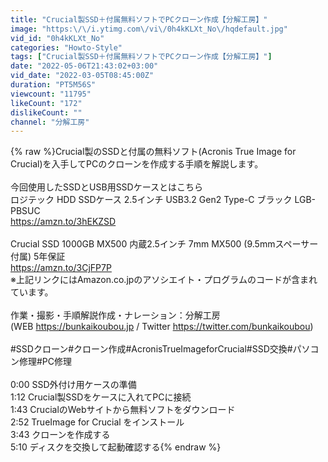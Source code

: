 ```yaml
---
title: "Crucial製SSD＋付属無料ソフトでPCクローン作成【分解工房】"
image: "https:\/\/i.ytimg.com\/vi\/0h4kKLXt_No\/hqdefault.jpg"
vid_id: "0h4kKLXt_No"
categories: "Howto-Style"
tags: ["Crucial製SSD＋付属無料ソフトでPCクローン作成【分解工房】"]
date: "2022-05-06T21:43:02+03:00"
vid_date: "2022-03-05T08:45:00Z"
duration: "PT5M56S"
viewcount: "11795"
likeCount: "172"
dislikeCount: ""
channel: "分解工房"
---
```

{% raw %}Crucial製のSSDと付属の無料ソフト(Acronis True Image for Crucial)を入手してPCのクローンを作成する手順を解説します。<br /><br />今回使用したSSDとUSB用SSDケースとはこちら<br />ロジテック HDD SSDケース 2.5インチ USB3.2 Gen2 Type-C ブラック LGB-PBSUC<br /><a rel="nofollow" target="blank" href="https://amzn.to/3hEKZSD">https://amzn.to/3hEKZSD</a><br /><br />Crucial SSD 1000GB MX500 内蔵2.5インチ 7mm MX500 (9.5mmスペーサー付属) 5年保証<br /><a rel="nofollow" target="blank" href="https://amzn.to/3CjFP7P">https://amzn.to/3CjFP7P</a><br />※上記リンクにはAmazon.co.jpのアソシエイト・プログラムのコードが含まれています。<br /><br />作業・撮影・手順解説作成・ナレーション：分解工房<br />(WEB <a rel="nofollow" target="blank" href="https://bunkaikoubou.jp">https://bunkaikoubou.jp</a>  /  Twitter  <a rel="nofollow" target="blank" href="https://twitter.com/bunkaikoubou)">https://twitter.com/bunkaikoubou)</a><br /><br />#SSDクローン#クローン作成#AcronisTrueImageforCrucial#SSD交換#パソコン修理#PC修理<br /><br />0:00 SSD外付け用ケースの準備<br />1:12 Crucial製SSDをケースに入れてPCに接続<br />1:43 CrucialのWebサイトから無料ソフトをダウンロード<br />2:52 TrueImage for Crucial をインストール<br />3:43 クローンを作成する<br />5:10 ディスクを交換して起動確認する{% endraw %}
